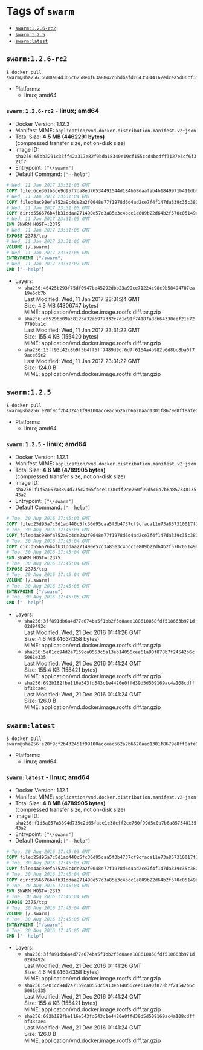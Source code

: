 <!-- THIS FILE IS GENERATED VIA './update-remote.sh' -->

# Tags of `swarm`

-	[`swarm:1.2.6-rc2`](#swarm126-rc2)
-	[`swarm:1.2.5`](#swarm125)
-	[`swarm:latest`](#swarmlatest)

## `swarm:1.2.6-rc2`

```console
$ docker pull swarm@sha256:6680a04d366c6258e4f63a8842c6bdbafdc6435044162edcea5d06cf3598c551
```

-	Platforms:
	-	linux; amd64

### `swarm:1.2.6-rc2` - linux; amd64

-	Docker Version: 1.12.3
-	Manifest MIME: `application/vnd.docker.distribution.manifest.v2+json`
-	Total Size: **4.5 MB (4462291 bytes)**  
	(compressed transfer size, not on-disk size)
-	Image ID: `sha256:65bb3291c33ff42a317e82f0bda18340e19cf155ccd4bcdff3127e3cf6f321f7`
-	Entrypoint: `["\/swarm"]`
-	Default Command: `["--help"]`

```dockerfile
# Wed, 11 Jan 2017 23:31:03 GMT
COPY file:6ce361b5ce9d95f7da8ed76534491544d184b58daafab4b1849971b411dbb0d7 in /swarm 
# Wed, 11 Jan 2017 23:31:04 GMT
COPY file:4ac98efa752a9c4de2a2f0048e77f1978d6d4ad2ce7f4f147da339c35c380e81 in /etc/ssl/certs/ca-certificates.crt 
# Wed, 11 Jan 2017 23:31:05 GMT
COPY dir:d556676b4fb31ddaa271490e57c3a85e3c4bcc1e809b22d64b2f570c05149a22 in /tmp 
# Wed, 11 Jan 2017 23:31:05 GMT
ENV SWARM_HOST=:2375
# Wed, 11 Jan 2017 23:31:06 GMT
EXPOSE 2375/tcp
# Wed, 11 Jan 2017 23:31:06 GMT
VOLUME [/.swarm]
# Wed, 11 Jan 2017 23:31:06 GMT
ENTRYPOINT ["/swarm"]
# Wed, 11 Jan 2017 23:31:07 GMT
CMD ["--help"]
```

-	Layers:
	-	`sha256:46425b293f75df0947be45292dbb23a99ce71224c98c9b58494707ea19e6db7b`  
		Last Modified: Wed, 11 Jan 2017 23:31:24 GMT  
		Size: 4.3 MB (4306747 bytes)  
		MIME: application/vnd.docker.image.rootfs.diff.tar.gzip
	-	`sha256:cb5296b09ac8123a32a6977332c7d1c91f74187a8cb64330eef21e727790ba1c`  
		Last Modified: Wed, 11 Jan 2017 23:31:22 GMT  
		Size: 155.4 KB (155420 bytes)  
		MIME: application/vnd.docker.image.rootfs.diff.tar.gzip
	-	`sha256:15ff93c42c8b9f5b4ff5ff7489d9df6d7f6164a4b982b6d8bc8ba0f79ace65c2`  
		Last Modified: Wed, 11 Jan 2017 23:31:22 GMT  
		Size: 124.0 B  
		MIME: application/vnd.docker.image.rootfs.diff.tar.gzip

## `swarm:1.2.5`

```console
$ docker pull swarm@sha256:e20f9cf2b432451f99100acceac562a2b6620aad1301f8679e8ff8afe0360bef
```

-	Platforms:
	-	linux; amd64

### `swarm:1.2.5` - linux; amd64

-	Docker Version: 1.12.1
-	Manifest MIME: `application/vnd.docker.distribution.manifest.v2+json`
-	Total Size: **4.8 MB (4789905 bytes)**  
	(compressed transfer size, not on-disk size)
-	Image ID: `sha256:f1d5a057a3894d735c2d65faee1c38cff2ce760f99d5c0a7b6a85734813543a2`
-	Entrypoint: `["\/swarm"]`
-	Default Command: `["--help"]`

```dockerfile
# Tue, 30 Aug 2016 17:45:03 GMT
COPY file:25d95a7c5d1ad440c5fc36d95caa5f3b4737cf9cfaca11e73a857310017f78f3 in /swarm 
# Tue, 30 Aug 2016 17:45:03 GMT
COPY file:4ac98efa752a9c4de2a2f0048e77f1978d6d4ad2ce7f4f147da339c35c380e81 in /etc/ssl/certs/ca-certificates.crt 
# Tue, 30 Aug 2016 17:45:04 GMT
COPY dir:d556676b4fb31ddaa271490e57c3a85e3c4bcc1e809b22d64b2f570c05149a22 in /tmp 
# Tue, 30 Aug 2016 17:45:04 GMT
ENV SWARM_HOST=:2375
# Tue, 30 Aug 2016 17:45:04 GMT
EXPOSE 2375/tcp
# Tue, 30 Aug 2016 17:45:04 GMT
VOLUME [/.swarm]
# Tue, 30 Aug 2016 17:45:05 GMT
ENTRYPOINT ["/swarm"]
# Tue, 30 Aug 2016 17:45:05 GMT
CMD ["--help"]
```

-	Layers:
	-	`sha256:3ff891db6a4d77e674ba5f1bb2f5d8aee188610858fdf518663b971d02d9492c`  
		Last Modified: Wed, 21 Dec 2016 01:41:26 GMT  
		Size: 4.6 MB (4634358 bytes)  
		MIME: application/vnd.docker.image.rootfs.diff.tar.gzip
	-	`sha256:5e01cc94d2a7159ca0553c5a13eb14056cee61a90f878b7f24542b6c5061e335`  
		Last Modified: Wed, 21 Dec 2016 01:41:24 GMT  
		Size: 155.4 KB (155421 bytes)  
		MIME: application/vnd.docker.image.rootfs.diff.tar.gzip
	-	`sha256:692b182fbe116e543fd543c1e4420e0ffd39d5d509169ac4a108cdffbf33cae4`  
		Last Modified: Wed, 21 Dec 2016 01:41:24 GMT  
		Size: 126.0 B  
		MIME: application/vnd.docker.image.rootfs.diff.tar.gzip

## `swarm:latest`

```console
$ docker pull swarm@sha256:e20f9cf2b432451f99100acceac562a2b6620aad1301f8679e8ff8afe0360bef
```

-	Platforms:
	-	linux; amd64

### `swarm:latest` - linux; amd64

-	Docker Version: 1.12.1
-	Manifest MIME: `application/vnd.docker.distribution.manifest.v2+json`
-	Total Size: **4.8 MB (4789905 bytes)**  
	(compressed transfer size, not on-disk size)
-	Image ID: `sha256:f1d5a057a3894d735c2d65faee1c38cff2ce760f99d5c0a7b6a85734813543a2`
-	Entrypoint: `["\/swarm"]`
-	Default Command: `["--help"]`

```dockerfile
# Tue, 30 Aug 2016 17:45:03 GMT
COPY file:25d95a7c5d1ad440c5fc36d95caa5f3b4737cf9cfaca11e73a857310017f78f3 in /swarm 
# Tue, 30 Aug 2016 17:45:03 GMT
COPY file:4ac98efa752a9c4de2a2f0048e77f1978d6d4ad2ce7f4f147da339c35c380e81 in /etc/ssl/certs/ca-certificates.crt 
# Tue, 30 Aug 2016 17:45:04 GMT
COPY dir:d556676b4fb31ddaa271490e57c3a85e3c4bcc1e809b22d64b2f570c05149a22 in /tmp 
# Tue, 30 Aug 2016 17:45:04 GMT
ENV SWARM_HOST=:2375
# Tue, 30 Aug 2016 17:45:04 GMT
EXPOSE 2375/tcp
# Tue, 30 Aug 2016 17:45:04 GMT
VOLUME [/.swarm]
# Tue, 30 Aug 2016 17:45:05 GMT
ENTRYPOINT ["/swarm"]
# Tue, 30 Aug 2016 17:45:05 GMT
CMD ["--help"]
```

-	Layers:
	-	`sha256:3ff891db6a4d77e674ba5f1bb2f5d8aee188610858fdf518663b971d02d9492c`  
		Last Modified: Wed, 21 Dec 2016 01:41:26 GMT  
		Size: 4.6 MB (4634358 bytes)  
		MIME: application/vnd.docker.image.rootfs.diff.tar.gzip
	-	`sha256:5e01cc94d2a7159ca0553c5a13eb14056cee61a90f878b7f24542b6c5061e335`  
		Last Modified: Wed, 21 Dec 2016 01:41:24 GMT  
		Size: 155.4 KB (155421 bytes)  
		MIME: application/vnd.docker.image.rootfs.diff.tar.gzip
	-	`sha256:692b182fbe116e543fd543c1e4420e0ffd39d5d509169ac4a108cdffbf33cae4`  
		Last Modified: Wed, 21 Dec 2016 01:41:24 GMT  
		Size: 126.0 B  
		MIME: application/vnd.docker.image.rootfs.diff.tar.gzip
